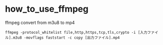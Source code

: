# how_to_use_ffmpeg
ffmpeg convert from m3u8 to mp4
```
ffmpeg -protocol_whitelist file,http,https,tcp,tls,crypto -i [入力ファイル].m3u8 -movflags faststart -c copy [出力ファイル].mp4
```
